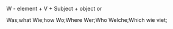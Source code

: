 W - element + V + Subject + object
or






Was;what
Wie;how
Wo;Where
Wer;Who
Welche;Which
wie viet;
